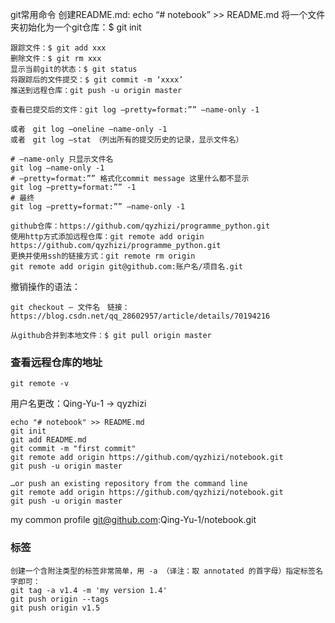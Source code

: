 git常用命令
创建README.md: echo “# notebook” >> README.md 
将一个文件夹初始化为一个git仓库：$ git init
```
跟踪文件：$ git add xxx 
删除文件：$ git rm xxx
显示当前git的状态：$ git status
将跟踪后的文件提交：$ git commit -m ‘xxxx’
推送到远程仓库：git push -u origin master
```
```
查看已提交后的文件：git log –pretty=format:”” –name-only -1　

或者　git log –oneline –name-only -1 
或者　git log –stat　（列出所有的提交历史的记录，显示文件名）

# –name-only 只显示文件名 
git log –name-only -1 
# –pretty=format:”” 格式化commit message 这里什么都不显示 
git log –pretty=format:”” -1 
# 最终 
git log –pretty=format:”” –name-only -1 
```
```
github仓库：https://github.com/qyzhizi/programme_python.git
使用http方式添加远程仓库：git remote add origin https://github.com/qyzhizi/programme_python.git 
更换并使用ssh的链接方式：git remote rm origin
git remote add origin git@github.com:账户名/项目名.git　　　
```

撤销操作的语法：
```
git checkout – 文件名　链接：https://blog.csdn.net/qq_28602957/article/details/70194216
```

```
从github合并到本地文件：$ git pull origin master
```
### 查看远程仓库的地址
```
git remote -v
```
用户名更改：Qing-Yu-1 -> qyzhizi

```
echo "# notebook" >> README.md
git init
git add README.md
git commit -m "first commit"
git remote add origin https://github.com/qyzhizi/notebook.git
git push -u origin master

…or push an existing repository from the command line
git remote add origin https://github.com/qyzhizi/notebook.git
git push -u origin master
```
my common profile
git@github.com:Qing-Yu-1/notebook.git
### 标签
```
创建一个含附注类型的标签非常简单，用 -a （译注：取 annotated 的首字母）指定标签名字即可：
git tag -a v1.4 -m 'my version 1.4'
git push origin --tags
git push origin v1.5
```
